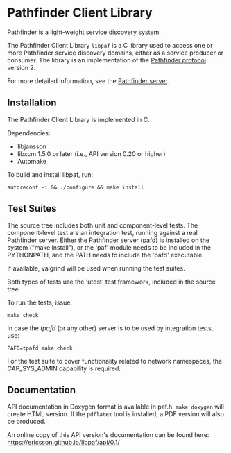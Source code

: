 # Pathfinder Client Library

Pathfinder is a light-weight service discovery system.

The Pathfinder Client Library `libpaf` is a C library used to access
one or more Pathfinder service discovery domains, either as a service
producer or consumer. The library is an implementation of the
[Pathfinder
protocol](https://github.com/Ericsson/paf/blob/master/doc/PROTOCOL.md)
version 2.

For more detailed information, see the [Pathfinder
server](https://github.com/Ericsson/paf/blob/master/README.md).

## Installation

The Pathfinder Client Library is implemented in C.

Dependencies:

* libjansson
* libxcm 1.5.0 or later (i.e., API version 0.20 or higher)
* Automake

To build and install libpaf, run:

```
autoreconf -i && ./configure && make install
```

## Test Suites

The source tree includes both unit and component-level tests. The
component-level test are an integration test, running against a real
Pathfinder server. Either the Pathfinder server (pafd) is installed on
the system ("make install"), or the 'paf' module needs to be included
in the PYTHONPATH, and the PATH needs to include the 'pafd'
executable.

If available, valgrind will be used when running the test suites.

Both types of tests use the 'utest' test framework, included in the
source tree.

To run the tests, issue:

```
make check
```

In case the *tpafd* (or any other) server is to be used by integration
tests, use:

```
PAFD=tpafd make check
```

For the test suite to cover functionality related to network
namespaces, the CAP_SYS_ADMIN capability is required.

## Documentation

API documentation in Doxygen format is available in paf.h. `make
doxygen` will create HTML version. If the `pdflatex` tool is
installed, a PDF version will also be produced.

An online copy of this API version's documentation can be found here:
https://ericsson.github.io/libpaf/api/0.1/
